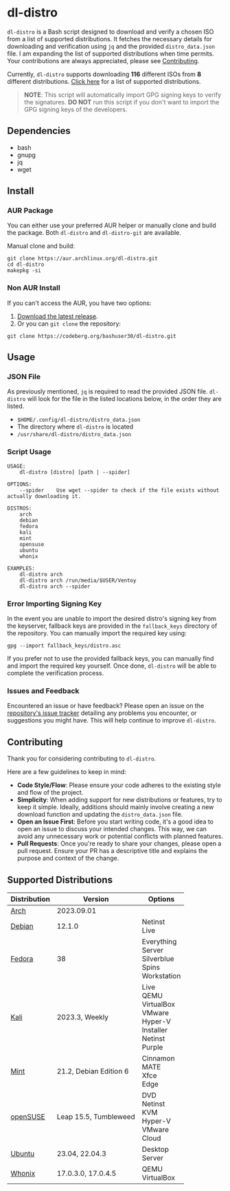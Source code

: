 # dl-distro

`dl-distro` is a Bash script designed to download and verify a chosen ISO from a list of supported distributions. It fetches the necessary details for downloading and verification using `jq` and the provided `distro_data.json` file. I am expanding the list of supported distributions when time permits. Your contributions are always appreciated, please see [Contributing](#contributing).

Currently, `dl-distro` supports downloading **116** different ISOs from **8** different distributions. [Click here](#supported-distributions) for a list of supported distributions.

> **NOTE**: This script will automatically import GPG signing keys to verify the signatures. **DO NOT** run this script if you don't want to import the GPG signing keys of the developers.

## Dependencies

- bash
- gnupg
- jq
- wget

## Install

### AUR Package

You can either use your preferred AUR helper or manually clone and build the package. Both `dl-distro` and `dl-distro-git` are available.

Manual clone and build:

```
git clone https://aur.archlinux.org/dl-distro.git
cd dl-distro
makepkg -si
```

### Non AUR Install

If you can't access the AUR, you have two options:

1. [Download the latest release](https://codeberg.org/bashuser30/dl-distro/releases/latest).
2. Or you can `git clone` the repository:

```
git clone https://codeberg.org/bashuser30/dl-distro.git
```

## Usage

### JSON File

As previously mentioned, `jq` is required to read the provided JSON file. `dl-distro` will look for the file in the listed locations below, in the order they are listed.

- `$HOME/.config/dl-distro/distro_data.json`
- The directory where `dl-distro` is located
- `/usr/share/dl-distro/distro_data.json`

### Script Usage

```
USAGE:
    dl-distro [distro] [path | --spider]

OPTIONS:
    --spider    Use wget --spider to check if the file exists without actually downloading it.

DISTROS:
    arch
    debian
    fedora
    kali
    mint
    opensuse
    ubuntu
    whonix

EXAMPLES:
    dl-distro arch
    dl-distro arch /run/media/$USER/Ventoy
    dl-distro arch --spider
```

### Error Importing Signing Key

In the event you are unable to import the desired distro's signing key from the keyserver, fallback keys are provided in the `fallback_keys` directory of the repository. You can manually import the required key using:

```
gpg --import fallback_keys/distro.asc
```

If you prefer not to use the provided fallback keys, you can manually find and import the required key yourself. Once done, `dl-distro` will be able to complete the verification process.

### Issues and Feedback

Encountered an issue or have feedback? Please open an issue on the [repository's issue tracker](https://codeberg.org/bashuser30/dl-distro/issues) detailing any problems you encounter, or suggestions you might have. This will help continue to improve `dl-distro`.

## Contributing

Thank you for considering contributing to `dl-distro`.

Here are a few guidelines to keep in mind:

- **Code Style/Flow**: Please ensure your code adheres to the existing style and flow of the project.
- **Simplicity**: When adding support for new distributions or features, try to keep it simple. Ideally, additions should mainly involve creating a new download function and updating the `distro_data.json` file.
- **Open an Issue First**: Before you start writing code, it's a good idea to open an issue to discuss your intended changes. This way, we can avoid any unnecessary work or potential conflicts with planned features.
- **Pull Requests**: Once you're ready to share your changes, please open a pull request. Ensure your PR has a descriptive title and explains the purpose and context of the change.

## Supported Distributions

| Distribution | Version   | Options |
|--------------|-----------|---------|
| [Arch](https://archlinux.org) | 2023.09.01 | |
| [Debian](https://debian.org)  | 12.1.0 | Netinst <br> Live |
| [Fedora](https://fedoraproject.org) | 38 | Everything <br> Server <br> Silverblue <br> Spins <br> Workstation |
| [Kali](https://kali.org) | 2023.3, Weekly | Live <br> QEMU <br> VirtualBox <br> VMware <br> Hyper-V <br> Installer <br> Netinst <br> Purple |
| [Mint](https://linuxmint.com) | 21.2, Debian Edition 6 | Cinnamon <br> MATE <br> Xfce <br> Edge |
| [openSUSE](https://opensuse.org) | Leap 15.5, Tumbleweed | DVD <br> Netinst <br> KVM <br> Hyper-V <br> VMware <br> Cloud |
| [Ubuntu](https://ubuntu.com) | 23.04, 22.04.3 | Desktop <br> Server |
| [Whonix](https://whonix.org) | 17.0.3.0, 17.0.4.5 | QEMU <br> VirtualBox |
